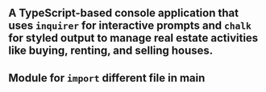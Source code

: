 ## A TypeScript-based console application that uses `inquirer` for interactive prompts and `chalk` for styled output to manage real estate activities like buying, renting, and selling houses.
## Module for `import` different file in main
